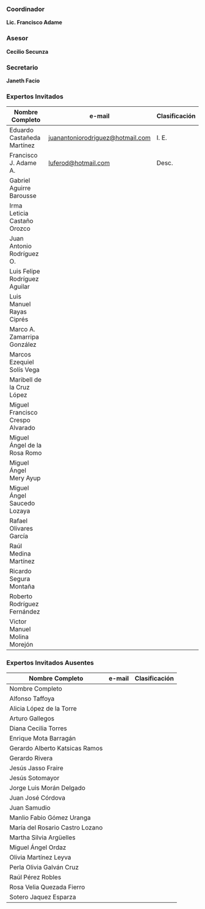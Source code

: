 
### Coordinador

**Lic. Francisco Adame**

### Asesor

**Cecilio Secunza**

### Secretario

**Janeth Facio**

### Expertos Invitados

Nombre Completo                  | e-mail                           | Clasificación
---------------------------------|----------------------------------|---------------
Eduardo Castañeda Martínez       | juanantoniorodriguez@hotmail.com | I. E.
Francisco J. Adame A.            | luferod@hotmail.com              | Desc.
Gabriel Aguirre Barousse         |                                  |
Irma Leticia Castaño Orozco      |                                  |
Juan Antonio Rodríguez O.        |                                  |
Luis Felipe Rodríguez Aguilar    |                                  |
Luis Manuel Rayas Ciprés         |                                  |
Marco A. Zamarripa González      |                                  |
Marcos Ezequiel Solís Vega       |                                  |
Maribell de la Cruz López        |                                  |
Miguel Francisco Crespo Alvarado |                                  |
Miguel Ángel de la Rosa Romo     |                                  |
Miguel Ángel Mery Ayup           |                                  |
Miguel Ángel Saucedo Lozaya      |                                  |
Rafael Olivares García           |                                  |
Raúl Medina Martínez             |                                  |
Ricardo Segura Montaña           |                                  |
Roberto Rodríguez Fernández      |                                  |
Victor Manuel Molina Morejón     |                                  |

### Expertos Invitados Ausentes

Nombre Completo                  | e-mail                           | Clasificación
---------------------------------|----------------------------------|---------------
Nombre Completo                  |
Alfonso Taffoya                  |
Alicia López de la Torre         |
Arturo Gallegos                  |
Diana Cecilia Torres             |
Enrique Mota Barragán            |
Gerardo Alberto Katsicas Ramos   |
Gerardo Rivera                   |
Jesús Jasso Fraire               |
Jesús Sotomayor                  |
Jorge Luis Morán Delgado         |
Juan José Córdova                |
Juan Samudio                     |
Manlio Fabio Gómez Uranga        |
María del Rosario Castro Lozano  |
Martha Silvia Argüelles          |
Miguel Ángel Ordaz               |
Olivia Martínez Leyva            |
Perla Olivia Galván Cruz         |
Raúl Pérez Robles                |
Rosa Velia Quezada Fierro        |
Sotero Jaquez Esparza            |
